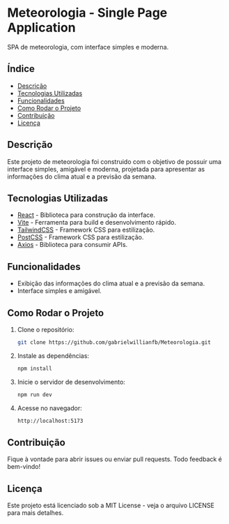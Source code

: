 # Meteorologia - Single Page Application

SPA de meteorologia, com interface simples e moderna.

## Índice
- [Descrição](#descrição)
- [Tecnologias Utilizadas](#tecnologias-utilizadas)
- [Funcionalidades](#funcionalidades)
- [Como Rodar o Projeto](#como-rodar-o-projeto)
- [Contribuição](#contribuição)
- [Licença](#licença)

## Descrição

Este projeto de meteorologia foi construido com o objetivo de possuir uma interface simples, amigável e moderna, projetada para apresentar as informações do clima atual e a previsão da semana.

## Tecnologias Utilizadas

- [React](https://reactjs.org/) - Biblioteca para construção da interface.
- [Vite](https://vitejs.dev/) - Ferramenta para build e desenvolvimento rápido.
- [TailwindCSS](https://tailwindcss.com/) - Framework CSS para estilização.
- [PostCSS](https://postcss.org/) - Framework CSS para estilização.
- [Axios](https://axios-http.com/) - Biblioteca para consumir APIs.

## Funcionalidades

- Exibição das informações do clima atual e a previsão da semana.
- Interface simples e amigável.

## Como Rodar o Projeto

1. Clone o repositório:
   ```bash
   git clone https://github.com/gabrielwillianfb/Meteorologia.git
   ```
2. Instale as dependências:
   ```bash
   npm install
   ```
3. Inicie o servidor de desenvolvimento:
   ```bash
   npm run dev
   ```
4. Acesse no navegador:
   ```bash
   http://localhost:5173
   ```

## Contribuição

Fique à vontade para abrir issues ou enviar pull requests. Todo feedback é bem-vindo!

## Licença

Este projeto está licenciado sob a MIT License - veja o arquivo LICENSE para mais detalhes.